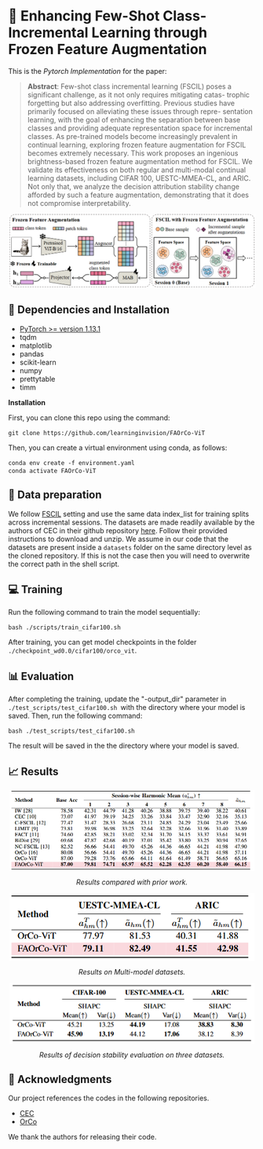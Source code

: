 # :page_with_curl: Enhancing Few-Shot Class-Incremental Learning through Frozen Feature Augmentation

This is the *Pytorch Implementation* for the paper:


> **Abstract**:  Few-shot class incremental learning (FSCIL) poses
a significant challenge, as it not only requires mitigating catas-
trophic forgetting but also addressing overfitting. Previous studies
have primarily focused on alleviating these issues through repre-
sentation learning, with the goal of enhancing the separation
between base classes and providing adequate representation
space for incremental classes. As pre-trained models become
increasingly prevalent in continual learning, exploring frozen
feature augmentation for FSCIL becomes extremely necessary.
This work proposes an ingenious brightness-based frozen feature
augmentation method for FSCIL. We validate its effectiveness
on both regular and multi-modal continual learning datasets,
including CIFAR 100, UESTC-MMEA-CL, and ARIC. Not only
that, we analyze the decision attribution stability change afforded
by such a feature augmentation, demonstrating that it does not
compromise interpretability.

<img src='./figures/framework.png'>

## 🔧 Dependencies and Installation
- [PyTorch >= version 1.13.1](https://pytorch.org)
- tqdm
- matplotlib
- pandas
- scikit-learn
- numpy
- prettytable
- timm

**Installation**

First, you can clone this repo using the command:

```shell 
git clone https://github.com/learninginvision/FAOrCo-ViT
```

Then, you can create a virtual environment using conda, as follows:

```shell
conda env create -f environment.yaml
conda activate FAOrCo-ViT
```

## :floppy_disk: Data preparation
We follow [FSCIL](https://github.com/xyutao/fscil) setting and use the same data index_list for training splits across incremental sessions. The datasets are made readily available by the authors of CEC in their github repository [here](https://github.com/icoz69/CEC-CVPR2021?tab=readme-ov-file#datasets-and-pretrained-models). Follow their provided instructions to download and unzip. We assume in our code that the datasets are present inside a `datasets` folder on the same directory level as the cloned repository. If this is not the case then you will need to overwrite the correct path in the shell script.

##  💻 Training
Run the following command to train the model sequentially:


```shell
bash ./scripts/train_cifar100.sh
```


After training, you can get model checkpoints in the folder `./checkpoint_wd0.0/cifar100/orco_vit`.

## 📊 Evaluation
After completing the training, update the "-output_dir" parameter in `./test_scripts/test_cifar100.sh `with the directory where your model is saved. Then, run the following command:
```shell
bash ./test_scripts/test_cifar100.sh
```


The result will be saved in the the directory where your model is saved.

## 📈 Results

<div align="center">
<img align="middle" width="500" src="figures/result.png">

*Results compared with prior work.*
</div>

<div align="center">
<img align="middle" width="500" src="figures/result_1.png">

*Results on Multi-model datasets.*
</div>

<div align="center">
<img align="middle" width="500" src="figures/result_2.png">

*Results of decision stability evaluation on three datasets.*
</div>

## 📜 Acknowledgments

Our project references the codes in the following repositories.
- [CEC](https://github.com/icoz69/CEC-CVPR2021)
- [OrCo](https://github.com/noorahmedds/OrCo)

We thank the authors for releasing their code.